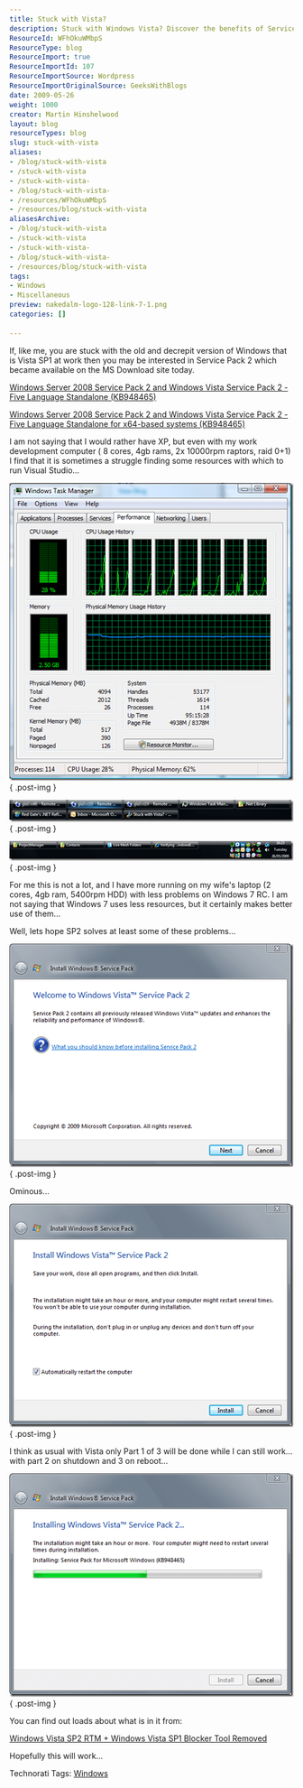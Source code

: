 ```yaml
---
title: Stuck with Vista?
description: Stuck with Windows Vista? Discover the benefits of Service Pack 2 and how it can enhance your experience. Find solutions to common issues today!
ResourceId: WFhOkuWMbpS
ResourceType: blog
ResourceImport: true
ResourceImportId: 107
ResourceImportSource: Wordpress
ResourceImportOriginalSource: GeeksWithBlogs
date: 2009-05-26
weight: 1000
creator: Martin Hinshelwood
layout: blog
resourceTypes: blog
slug: stuck-with-vista
aliases:
- /blog/stuck-with-vista
- /stuck-with-vista
- /stuck-with-vista-
- /blog/stuck-with-vista-
- /resources/WFhOkuWMbpS
- /resources/blog/stuck-with-vista
aliasesArchive:
- /blog/stuck-with-vista
- /stuck-with-vista
- /stuck-with-vista-
- /blog/stuck-with-vista-
- /resources/blog/stuck-with-vista
tags:
- Windows
- Miscellaneous
preview: nakedalm-logo-128-link-7-1.png
categories: []

---
```

If, like me, you are stuck with the old and decrepit version of Windows that is Vista SP1 at work then you may be interested in Service Pack 2 which became available on the MS Download site today.

[Windows Server 2008 Service Pack 2 and Windows Vista Service Pack 2 - Five Language Standalone (KB948465)](http://www.microsoft.com/downloads/details.aspx?FamilyID=a4dd31d5-f907-4406-9012-a5c3199ea2b3&DisplayLang=en)

[Windows Server 2008 Service Pack 2 and Windows Vista Service Pack 2 - Five Language Standalone for x64-based systems (KB948465)](http://www.microsoft.com/downloads/details.aspx?FamilyID=656c9d4a-55ec-4972-a0d7-b1a6fedf51a7&DisplayLang=en)

I am not saying that I would rather have XP, but even with my work development computer ( 8 cores, 4gb rams, 2x 10000rpm raptors, raid 0+1) I find that it is sometimes a struggle finding some resources with which to run Visual Studio…

[![image](images/StuckwithVista_E5BE-image_thumb-6-7.png)](http://blog.hinshelwood.com/files/2011/05/GWB-WindowsLiveWriter-StuckwithVista_E5BE-image_2.png)
{ .post-img }

[![image](images/StuckwithVista_E5BE-image_thumb_1-1-2.png)](http://blog.hinshelwood.com/files/2011/05/GWB-WindowsLiveWriter-StuckwithVista_E5BE-image_4.png)
{ .post-img }

[![image](images/StuckwithVista_E5BE-image_thumb_2-2-3.png)](http://blog.hinshelwood.com/files/2011/05/GWB-WindowsLiveWriter-StuckwithVista_E5BE-image_6.png)
{ .post-img }

For me this is not a lot, and I have more running on my wife's laptop (2 cores, 4gb ram, 5400rpm HDD) with less problems on Windows 7 RC. I am not saying that Windows 7 uses less resources, but it certainly makes better use of them…

Well, lets hope SP2 solves at least some of these problems…

[![image](images/StuckwithVista_E5BE-image_thumb_3-3-4.png)](http://blog.hinshelwood.com/files/2011/05/GWB-WindowsLiveWriter-StuckwithVista_E5BE-image_8.png)
{ .post-img }

Ominous…

[![image](images/StuckwithVista_E5BE-image_thumb_4-4-5.png)](http://blog.hinshelwood.com/files/2011/05/GWB-WindowsLiveWriter-StuckwithVista_E5BE-image_10.png)
{ .post-img }

I think as usual with Vista only Part 1 of 3 will be done while I can still work… with part 2 on shutdown and 3 on reboot…

[![image](images/StuckwithVista_E5BE-image_thumb_5-5-6.png)](http://blog.hinshelwood.com/files/2011/05/GWB-WindowsLiveWriter-StuckwithVista_E5BE-image_12.png)
{ .post-img }

You can find out loads about what is in it from:

[Windows Vista SP2 RTM + Windows Vista SP1 Blocker Tool Removed](http://windowsteamblog.com/blogs/windowsvista/archive/2009/04/28/windows-vista-sp2-rtm-windows-vista-sp1-blocker-tool-removed.aspx "http://windowsteamblog.com/blogs/windowsvista/archive/2009/04/28/windows-vista-sp2-rtm-windows-vista-sp1-blocker-tool-removed.aspx")

Hopefully this will work…

Technorati Tags: [Windows](http://technorati.com/tags/Windows)
